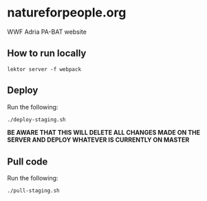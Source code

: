 # natureforpeople.org
WWF Adria PA-BAT website

## How to run locally
`lektor server -f webpack`

## Deploy

Run the following:

```Bash
./deploy-staging.sh
```

__BE AWARE THAT THIS WILL DELETE ALL CHANGES MADE ON THE SERVER AND DEPLOY
WHATEVER IS CURRENTLY ON MASTER__

## Pull code

Run the following:

```Bash
./pull-staging.sh
```
